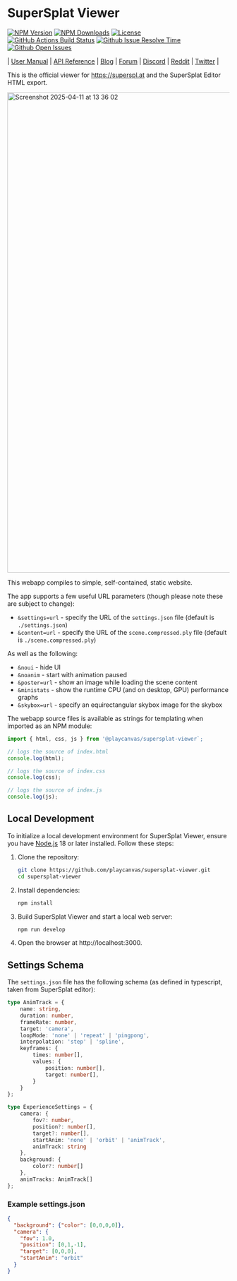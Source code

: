 # SuperSplat Viewer

[![NPM Version][npm-version-badge]][npm-url]
[![NPM Downloads][npm-downloads-badge]][npm-trends-url]
[![License][license-badge]][license-url]
[![GitHub Actions Build Status][build-status-badge]][workflow-url]
[![Github Issue Resolve Time][issue-resolve-badge]][isitmaintained-url]
[![Github Open Issues][open-issues-badge]][isitmaintained-url]

| [User Manual][manual-url] | [API Reference][api-url] | [Blog][blog-url] | [Forum][forum-url] | [Discord][discord-url] | [Reddit][reddit-url] | [Twitter][twitter-url] |

This is the official viewer for https://superspl.at and the SuperSplat Editor HTML export.

<img width="1088" alt="Screenshot 2025-04-11 at 13 36 02" src="https://github.com/user-attachments/assets/a5e2a2eb-3064-4d73-beb9-eb9c4708b2b2" />

This webapp compiles to simple, self-contained, static website.

The app supports a few useful URL parameters (though please note these are subject to change):
- `&settings=url` - specify the URL of the `settings.json` file (default is `./settings.json`)
- `&content=url` - specify the URL of the `scene.compressed.ply` file (default is `./scene.compressed.ply`)

As well as the following:
- `&noui` - hide UI
- `&noanim` - start with animation paused
- `&poster=url` - show an image while loading the scene content
- `&ministats` - show the runtime CPU (and on desktop, GPU) performance graphs
- `&skybox=url` - specify an equirectangular skybox image for the skybox

The webapp source files is available as strings for templating when imported as an NPM module:

```ts
import { html, css, js } from '@playcanvas/supersplat-viewer`;

// logs the source of index.html
console.log(html);

// logs the source of index.css
console.log(css);

// logs the source of index.js
console.log(js);
```

## Local Development

To initialize a local development environment for SuperSplat Viewer, ensure you have [Node.js](https://nodejs.org/) 18 or later installed. Follow these steps:

1. Clone the repository:

   ```sh
   git clone https://github.com/playcanvas/supersplat-viewer.git
   cd supersplat-viewer
   ```

2. Install dependencies:

   ```sh
   npm install
   ```

3. Build SuperSplat Viewer and start a local web server:

   ```sh
   npm run develop
   ```

4. Open the browser at http://localhost:3000.

## Settings Schema

The `settings.json` file has the following schema (as defined in typescript, taken from SuperSplat editor):


```typescript
type AnimTrack = {
    name: string,
    duration: number,
    frameRate: number,
    target: 'camera',
    loopMode: 'none' | 'repeat' | 'pingpong',
    interpolation: 'step' | 'spline',
    keyframes: {
        times: number[],
        values: {
            position: number[],
            target: number[],
        }
    }
};

type ExperienceSettings = {
    camera: {
        fov?: number,
        position?: number[],
        target?: number[],
        startAnim: 'none' | 'orbit' | 'animTrack',
        animTrack: string
    },
    background: {
        color?: number[]
    },
    animTracks: AnimTrack[]
};
```

### Example settings.json

```json
{
  "background": {"color": [0,0,0,0]},
  "camera": {
    "fov": 1.0,
    "position": [0,1,-1],
    "target": [0,0,0],
    "startAnim": "orbit"
  }
}
```

[npm-version-badge]: https://img.shields.io/npm/v/@playcanvas/supersplat-viewer
[npm-downloads-badge]: https://img.shields.io/npm/dw/@playcanvas/supersplat-viewer
[license-badge]: https://img.shields.io/npm/l/@playcanvas/supersplat-viewer
[build-status-badge]: https://github.com/playcanvas/supersplat-viewer/actions/workflows/ci.yml/badge.svg
[issue-resolve-badge]: https://isitmaintained.com/badge/resolution/playcanvas/supersplat-viewer.svg
[open-issues-badge]: https://isitmaintained.com/badge/open/playcanvas/supersplat-viewer.svg

[npm-url]: https://www.npmjs.com/package/@playcanvas/supersplat-viewer
[npm-trends-url]: https://npmtrends.com/@playcanvas/supersplat-viewer
[license-url]: https://github.com/playcanvas/supersplat-viewer/blob/main/LICENSE
[workflow-url]: https://github.com/playcanvas/supersplat-viewer/actions/workflows/ci.yml
[isitmaintained-url]: https://isitmaintained.com/project/playcanvas/supersplat-viewer

[manual-url]: https://developer.playcanvas.com
[api-url]: https://api.playcanvas.com
[blog-url]: https://blog.playcanvas.com
[forum-url]: https://forum.playcanvas.com
[discord-url]: https://discord.gg/RSaMRzg
[reddit-url]: https://www.reddit.com/r/PlayCanvas/
[twitter-url]: https://twitter.com/intent/follow?screen_name=playcanvas